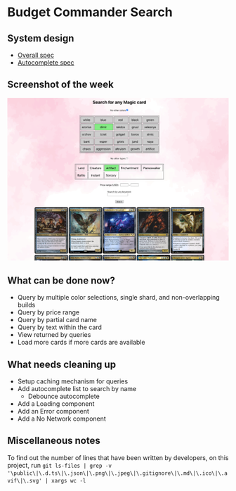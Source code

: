 # Budget Commander Search
## System design
- [Overall spec](./system_design/OverallSpec.md)
- [Autocomplete spec](./system_design/Autocomplete/AutocompleteSpec.md)

## Screenshot of the week
![Screenshot of application](https://github.com/secretmtgdev/Budget-Commander-Viewer/blob/main/src/assets/weekly_screenshots/week_2.png)

## What can be done now?
- Query by multiple color selections, single shard, and non-overlapping builds
- Query by price range
- Query by partial card name
- Query by text within the card
- View returned by queries
- Load more cards if more cards are available

## What needs cleaning up
- Setup caching mechanism for queries
- Add autocomplete list to search by name
    - Debounce autocomplete
- Add a Loading component
- Add an Error component
- Add a No Network component

## Miscellaneous notes

To find out the number of lines that have been written by developers, on this project, run `git ls-files | grep -v '\public\|\.d.ts\|\.json\|\.png\|\.jpeg\|\.gitignore\|\.md\|\.ico\|\.avif\|\.svg' | xargs wc -l`
